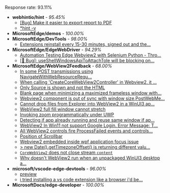 Response rate: 93.11%

* **webhintio/hint** - _95.45%_
  * [[Bug] Make it easier to export report to PDF](https://github.com/webhintio/hint/issues/5217)
  * [*hint -v](https://github.com/webhintio/hint/issues/5174)
* **MicrosoftEdge/demos** - _100.00%_
* **MicrosoftEdge/DevTools** - _98.00%_
  * [Extensions reinstall every 15-30 minutes, signed out and the...](https://github.com/MicrosoftEdge/DevTools/issues/76)
* **MicrosoftEdge/EdgeWebDriver** - _94.29%_
  * [Automation Testing Edge Webview2 with Selenium Python - Thro...](https://github.com/MicrosoftEdge/EdgeWebDriver/issues/35)
  * [[🐛 Bug]: useShellWindowsApiToAttachToIe will be blocking on...](https://github.com/MicrosoftEdge/EdgeWebDriver/issues/34)
* **MicrosoftEdge/WebView2Feedback** - _68.00%_
  * [In some POST transmissions using NavigateWithWebResourceRequ...](https://github.com/MicrosoftEdge/WebView2Feedback/issues/2556)
  * [When calling 'CreateCoreWebView2Controller' in Webview2, it ...](https://github.com/MicrosoftEdge/WebView2Feedback/issues/2555)
  * [Only Source is shown and not the HTML](https://github.com/MicrosoftEdge/WebView2Feedback/issues/2554)
  * [Blank page when minimizing a maximized frameless window with...](https://github.com/MicrosoftEdge/WebView2Feedback/issues/2549)
  * [Webview2 component is out of sync with window size,PostWebMe...](https://github.com/MicrosoftEdge/WebView2Feedback/issues/2547)
  * [Cannot drop files from Explorer into WebView2 in a WinUI3 ap...](https://github.com/MicrosoftEdge/WebView2Feedback/issues/2546)
  * [WebView2 full fill window cannot stretch](https://github.com/MicrosoftEdge/WebView2Feedback/issues/2543)
  * [Invoking zoom programmatically under UWP](https://github.com/MicrosoftEdge/WebView2Feedback/issues/2538)
  * [Detecting if app already running and reuse same window if ap...](https://github.com/MicrosoftEdge/WebView2Feedback/issues/2553)
  * [WebView2 In Win11 not support Google Login. Error Message: T...](https://github.com/MicrosoftEdge/WebView2Feedback/issues/2552)
  * [All WebView2 controls fire ProcessFailed events and controls...](https://github.com/MicrosoftEdge/WebView2Feedback/issues/2544)
  * [Position of Scrollbar](https://github.com/MicrosoftEdge/WebView2Feedback/issues/2537)
  * [Webview2 embedded  inside wpf application focus issue](https://github.com/MicrosoftEdge/WebView2Feedback/issues/2531)
  * [> new Date().getTimezoneOffset() is returning different valu...](https://github.com/MicrosoftEdge/WebView2Feedback/issues/2526)
  * [`CoreWebView2` does not close stream `content`](https://github.com/MicrosoftEdge/WebView2Feedback/issues/2513)
  * [Why doesn't WebView2 run when an unpackaged WinUI3 desktop a...](https://github.com/MicrosoftEdge/WebView2Feedback/issues/2511)
* **microsoft/vscode-edge-devtools** - _96.00%_
  * [preview](https://github.com/microsoft/vscode-edge-devtools/issues/1095)
  * [i tried installing a vs code extension like a browser i'd be...](https://github.com/microsoft/vscode-edge-devtools/issues/1096)
* **MicrosoftDocs/edge-developer** - _100.00%_